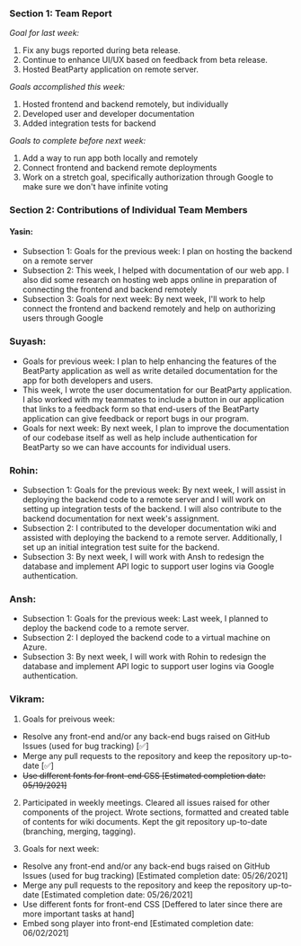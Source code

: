 ### Section 1: Team Report
*Goal for last week:*  
1. Fix any bugs reported during beta release.
2. Continue to enhance UI/UX based on feedback from beta release.
3. Hosted BeatParty application on remote server.
  
*Goals accomplished this week:* 
1. Hosted frontend and backend remotely, but individually
2. Developed user and developer documentation 
3. Added integration tests for backend
  
*Goals to complete before next week:*  
1. Add a way to run app both locally and remotely
2. Connect frontend and backend remote deployments
3. Work on a stretch goal, specifically authorization through Google to make sure we don't have infinite voting
  

### Section 2: Contributions of Individual Team Members

#### Yasin:
* Subsection 1: Goals for the previous week: I plan on hosting the backend on a remote server
* Subsection 2: This week, I helped with documentation of our web app. I also did some research on hosting web apps online in preparation of connecting the frontend and backend remotely
* Subsection 3: Goals for next week: By next week, I'll work to help connect the frontend and backend remotely and help on authorizing users through Google

### Suyash:
* Goals for previous week: I plan to help enhancing the features of the BeatParty application as well as write detailed documentation for the app for both developers and users.
* This week, I wrote the user documentation for our BeatParty application. I also worked with my teammates to include a button in our application that links to a feedback form so that end-users of the BeatParty application can give feedback or report bugs in our program.
* Goals for next week: By next week, I plan to improve the documentation of our codebase itself as well as help include authentication for BeatParty so we can have accounts for individual users.

### Rohin:
* Subsection 1: Goals for the previous week: By next week, I will assist in deploying the backend code to a remote server and I will work on setting up integration tests of the backend. I will also contribute to the backend documentation for next week's assignment.
* Subsection 2: I contributed to the developer documentation wiki and assisted with deploying the backend to a remote server. Additionally, I set up an initial integration test suite for the backend.
* Subsection 3: By next week, I will work with Ansh to redesign the database and implement API logic to support user logins via Google authentication.

### Ansh:
* Subsection 1: Goals for the previous week: Last week, I planned to deploy the backend code to a remote server.
* Subsection 2: I deployed the backend code to a virtual machine on Azure.
* Subsection 3: By next week, I will work with Rohin to redesign the database and implement API logic to support user logins via Google authentication. 
  
### Vikram:
1. Goals for preivous week:
- Resolve any front-end and/or any back-end bugs raised on GitHub Issues (used for bug tracking) [✅]
- Merge any pull requests to the repository and keep the repository up-to-date [✅]  
- ~~Use different fonts for front-end CSS [Estimated completion date: 05/19/2021]~~
  
2. Participated in weekly meetings. Cleared all issues raised for other components of the project. Wrote sections, formatted and created table of contents for wiki documents. Kept the git repository up-to-date (branching, merging, tagging).
  
3. Goals for next week:
- Resolve any front-end and/or any back-end bugs raised on GitHub Issues (used for bug tracking) [Estimated completion date: 05/26/2021]
- Merge any pull requests to the repository and keep the repository up-to-date [Estimated completion date: 05/26/2021]
- Use different fonts for front-end CSS [Deffered to later since there are more important tasks at hand]
- Embed song player into front-end [Estimated completion date: 06/02/2021]
